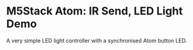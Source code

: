 # M5Stack Atom: IR Send, LED Light Demo
A very simple LED light controller with a synchronised Atom button LED.









